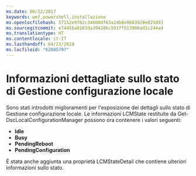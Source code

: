 ```yaml
---
ms.date: 06/12/2017
keywords: wmf,powershell,installazione
ms.openlocfilehash: 57152e9f62c34600df63a2db8e9683928e825d93
ms.sourcegitcommit: e7445ba8203da304286c591ff513900ad1c244a4
ms.translationtype: HT
ms.contentlocale: it-IT
ms.lasthandoff: 04/23/2019
ms.locfileid: "62085797"
---
```

# <a name="detailed-information-about-lcm-state"></a>Informazioni dettagliate sullo stato di Gestione configurazione locale

Sono stati introdotti miglioramenti per l'esposizione dei dettagli sullo stato di Gestione configurazione locale. Le informazioni LCMState restituite da Get-DscLocalConfigurationManager possono ora contenere i valori seguenti:

* **Idle**
* **Busy**
* **PendingReboot**
* **PendingConfiguration**

È stata anche aggiunta una proprietà LCMStateDetail che contiene ulteriori informazioni sullo stato.
